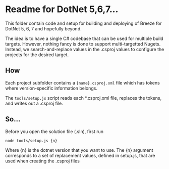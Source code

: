# Readme for DotNet 5,6,7...

This folder contain code and setup for building and deploying of Breeze for DotNet 5, 6, 7 and hopefully beyond.

The idea is to have a single C# codebase that can be used for multiple build targets.  However, nothing fancy is done to support
multi-targetted Nugets.  Instead, we search-and-replace values in the .csproj values to configure the projects for the desired target.

## How

Each project subfolder contains a `{name}.csproj.xml` file which has tokens where version-specific information belongs.

The `tools/setup.js` script reads each *.csproj.xml file, replaces the tokens, and writes out a .csproj file.

## So...

Before you open the solution file (.sln), first run

    node tools/setup.js {n}

Where {n} is the dotnet version that you want to use.  The {n} argument corresponds to a set of replacement values, 
defined in setup.js, that are used when creating the .csproj files